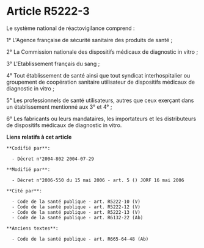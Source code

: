 # Article R5222-3

Le système national de réactovigilance comprend :

1° L'Agence française de sécurité sanitaire des produits de santé ;

2° La Commission nationale des dispositifs médicaux de diagnostic in vitro ;

3° L'Etablissement français du sang ;

4° Tout établissement de santé ainsi que tout syndicat interhospitalier ou groupement de coopération sanitaire utilisateur de
dispositifs médicaux de diagnostic in vitro ;

5° Les professionnels de santé utilisateurs, autres que ceux exerçant dans un établissement mentionné aux 3° et 4° ;

6° Les fabricants ou leurs mandataires, les importateurs et les distributeurs de dispositifs médicaux de diagnostic in vitro.

**Liens relatifs à cet article**

	**Codifié par**:

	  - Décret n°2004-802 2004-07-29

	**Modifié par**:

	  - Décret n°2006-550 du 15 mai 2006 - art. 5 () JORF 16 mai 2006

	**Cité par**:

	  - Code de la santé publique - art. R5222-10 (V)
	  - Code de la santé publique - art. R5222-12 (V)
	  - Code de la santé publique - art. R5222-13 (V)
	  - Code de la santé publique - art. R6132-22 (Ab)

	**Anciens textes**:

	  - Code de la santé publique - art. R665-64-48 (Ab)
